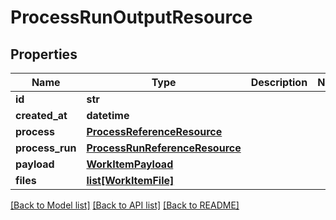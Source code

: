 # ProcessRunOutputResource

## Properties
Name | Type | Description | Notes
------------ | ------------- | ------------- | -------------
**id** | **str** |  | 
**created_at** | **datetime** |  | 
**process** | [**ProcessReferenceResource**](ProcessReferenceResource.md) |  | 
**process_run** | [**ProcessRunReferenceResource**](ProcessRunReferenceResource.md) |  | 
**payload** | [**WorkItemPayload**](WorkItemPayload.md) |  | 
**files** | [**list[WorkItemFile]**](WorkItemFile.md) |  | 

[[Back to Model list]](../README.md#documentation-for-models) [[Back to API list]](../README.md#documentation-for-api-endpoints) [[Back to README]](../README.md)

